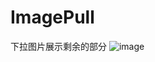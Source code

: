 # ImagePull
下拉图片展示剩余的部分
![image](https://github.com/wu928320442/ImagePull/blob/master/screenshot/33.gif)

